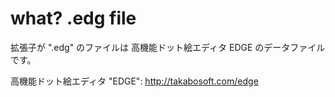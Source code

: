 what? .edg file
===============

拡張子が ".edg" のファイルは 高機能ドット絵エディタ EDGE のデータファイルです。

高機能ドット絵エディタ "EDGE": http://takabosoft.com/edge
